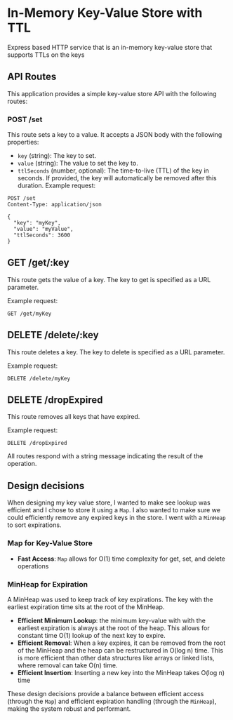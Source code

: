 # In-Memory Key-Value Store with TTL

Express based HTTP service that is an in-memory key-value store that supports TTLs on the keys

## API Routes
This application provides a simple key-value store API with the following routes:

### POST /set
This route sets a key to a value. It accepts a JSON body with the following properties:

- `key` (string): The key to set.
- `value` (string): The value to set the key to.
- `ttlSeconds` (number, optional): The time-to-live (TTL) of the key in seconds. If provided, the key will automatically be removed after this duration.
Example request:

```
POST /set
Content-Type: application/json

{
  "key": "myKey",
  "value": "myValue",
  "ttlSeconds": 3600
}
```


## GET /get/:key

This route gets the value of a key. The key to get is specified as a URL parameter.

Example request:

```
GET /get/myKey
```

## DELETE /delete/:key

This route deletes a key. The key to delete is specified as a URL parameter.

Example request:

```
DELETE /delete/myKey
```

## DELETE /dropExpired

This route removes all keys that have expired.

Example request:

```
DELETE /dropExpired
```

All routes respond with a string message indicating the result of the operation.

## Design decisions

When designing my key value store, I wanted to make see lookup was efficient and I chose to store it using a `Map`. I also wanted to make sure we could efficiently remove any expired keys in the store. I went with a `MinHeap` to sort expirations.

### Map for Key-Value Store

- **Fast Access**: `Map` allows for O(1) time complexity for get, set, and delete operations 

### MinHeap for Expiration

A MinHeap was used to keep track of key expirations. The key with the earliest expiration time sits at the root of the MinHeap. 

- **Efficient Minimum Lookup**: the minimum key-value with with the earliest expiration is always at the root of the heap. This allows for constant time O(1) lookup of the next key to expire.
- **Efficient Removal**: When a key expires, it can be removed from the root of the MinHeap and the heap can be restructured in O(log n) time. This is more efficient than other data structures like arrays or linked lists, where removal can take O(n) time.
- **Efficient Insertion**: Inserting a new key into the MinHeap takes O(log n) time

These design decisions provide a balance between efficient access (through the `Map`) and efficient expiration handling (through the `MinHeap`), making the system robust and performant.
